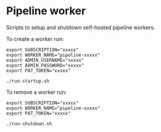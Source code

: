# Pipeline worker

Scripts to setup and shutdown self-hosted pipeline workers.

To create a worker run:
```shell
export SUBSCRIPTION="xxxxx"
export WORKER_NAME="pipeline-xxxxx"
export ADMIN_USERNAME="xxxxx"
export ADMIN_PASSWORD="xxxxx"
export PAT_TOKEN="xxxxx"

./run-startup.sh
```

To remove a worker run:
```shell
export SUBSCRIPTION="xxxxx"
export WORKER_NAME="pipeline-xxxxx"
export PAT_TOKEN="xxxxx"

./run-shutdown.sh
```
